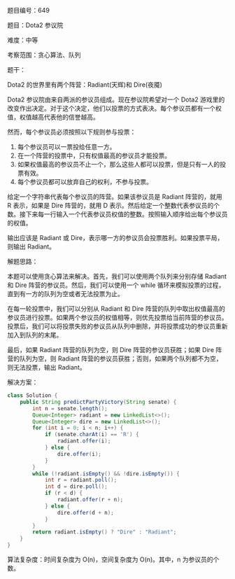题目编号：649

题目：Dota2 参议院

难度：中等

考察范围：贪心算法、队列

题干：

Dota2 的世界里有两个阵营：Radiant(天辉)和 Dire(夜魇)

Dota2 参议院由来自两派的参议员组成。现在参议院希望对一个 Dota2 游戏里的改变作出决定。对于这个决定，他们以投票的方式表决。每个参议员都有一个权值，权值越高代表他的信誉越高。

然而，每个参议员必须按照以下规则参与投票：

1. 每个参议员可以一票投给任意一方。
2. 在一个阵营的投票中，只有权值最高的参议员才能投票。
3. 如果权值最高的参议员不止一个，那么这些人都可以投票，但是只有一人的投票有效。
4. 每个参议员都可以放弃自己的权利，不参与投票。

给定一个字符串代表每个参议员的阵营。如果该参议员是 Radiant 阵营的，就用 R 表示，如果是 Dire 阵营的，就用 D 表示。然后给定一个整数代表参议员的个数。接下来每一行输入一个代表参议员权值的整数。按照输入顺序给出每个参议员的权值。

输出应该是 Radiant 或 Dire，表示哪一方的参议员会投票胜利。如果投票平局，则输出 Radiant。

解题思路：

本题可以使用贪心算法来解决。首先，我们可以使用两个队列来分别存储 Radiant 和 Dire 阵营的参议员。然后，我们可以使用一个 while 循环来模拟投票的过程，直到有一方的队列为空或者无法投票为止。

在每一轮投票中，我们可以分别从 Radiant 和 Dire 阵营的队列中取出权值最高的参议员进行投票。如果两个参议员的权值相等，则优先投票给当前阵营的参议员。投票后，我们可以将投票失败的参议员从队列中删除，并将投票成功的参议员重新加入到队列的末尾。

最后，如果 Radiant 阵营的队列为空，则 Dire 阵营的参议员获胜；如果 Dire 阵营的队列为空，则 Radiant 阵营的参议员获胜；否则，如果两个队列都不为空，则无法投票，输出 Radiant。

解决方案：

```java
class Solution {
    public String predictPartyVictory(String senate) {
        int n = senate.length();
        Queue<Integer> radiant = new LinkedList<>();
        Queue<Integer> dire = new LinkedList<>();
        for (int i = 0; i < n; i++) {
            if (senate.charAt(i) == 'R') {
                radiant.offer(i);
            } else {
                dire.offer(i);
            }
        }
        while (!radiant.isEmpty() && !dire.isEmpty()) {
            int r = radiant.poll();
            int d = dire.poll();
            if (r < d) {
                radiant.offer(r + n);
            } else {
                dire.offer(d + n);
            }
        }
        return radiant.isEmpty() ? "Dire" : "Radiant";
    }
}
```

算法复杂度：时间复杂度为 O(n)，空间复杂度为 O(n)。其中，n 为参议员的个数。